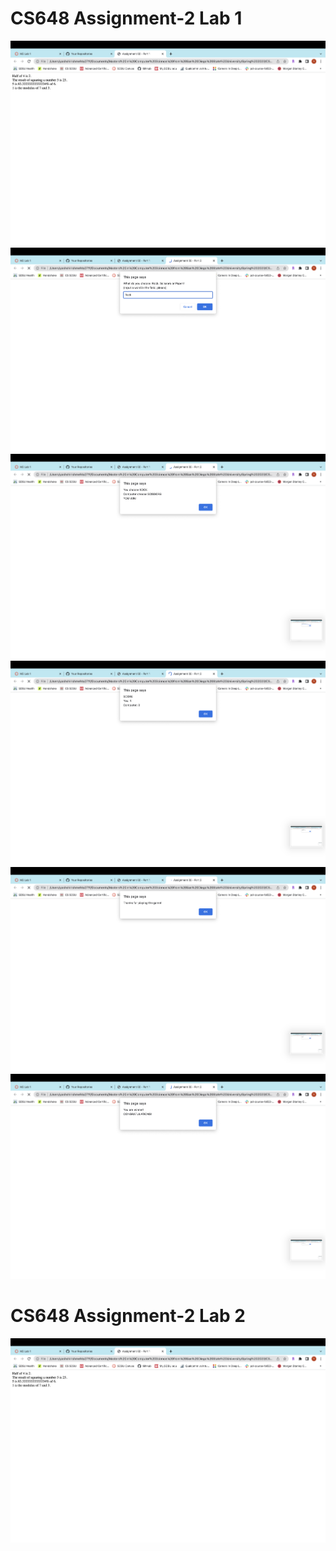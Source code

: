 # CS648 Assignment-2 Lab 1

<img src="screenshots/1.png" alt="">
<img src="screenshots/2.png" alt="">
<img src="screenshots/3.png" alt="">
<img src="screenshots/4.png" alt="">
<img src="screenshots/5.png" alt="">
<img src="screenshots/6.png" alt="">

# CS648 Assignment-2 Lab 2
<img src="screenshots/1.png" alt="">
